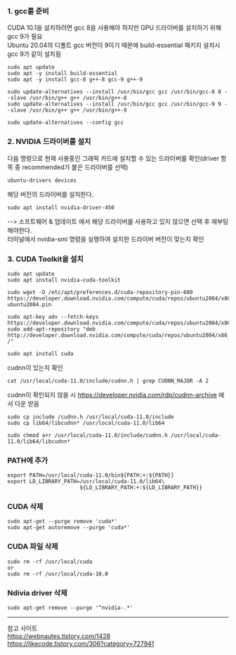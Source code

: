 ### 1. gcc를 준비  
CUDA 10.1을  설치하려면 gcc 8을 사용해야 하지만 GPU 드라이버를 설치하기 위해 gcc 9가 필요  
Ubuntu 20.04의 디폴트 gcc 버전이 9이기 때문에 build-essential 패키지 설치시 gcc 9가 같이 설치됨  
```
sudo apt update
sudo apt -y install build-essential
sudo apt -y install gcc-8 g++-8 gcc-9 g++-9

sudo update-alternatives --install /usr/bin/gcc gcc /usr/bin/gcc-8 8 --slave /usr/bin/g++ g++ /usr/bin/g++-8
sudo update-alternatives --install /usr/bin/gcc gcc /usr/bin/gcc-9 9 --slave /usr/bin/g++ g++ /usr/bin/g++-9

sudo update-alternatives --config gcc  
```
  
### 2. NVIDIA 드라이버를 설치
다음 명령으로 현재 사용중인 그래픽 카드에 설치할 수 있는 드라이버를 확인(driver 항목 중 recommended가 붙은 드라이버를 선택)  
```
ubuntu-drivers devices
```
  
해당 버전의 드라이버를 설치한다.  
```
sudo apt install nvidia-driver-450  
```
--> 소프트웨어 & 업데이트 에서 해당 드라이버를 사용하고 있지 않으면 선택 후 재부팅해야한다.  
터미널에서 nvidia-smi 명령을 실행하여 설치한 드라이버 버전이 맞는지 확인  
  
### 3. CUDA Toolkit을 설치
```
sudo apt update  
sudo apt install nvidia-cuda-toolkit  

sudo wget -O /etc/apt/preferences.d/cuda-repository-pin-600 https://developer.download.nvidia.com/compute/cuda/repos/ubuntu2004/x86_64/cuda-ubuntu2004.pin  

sudo apt-key adv --fetch-keys https://developer.download.nvidia.com/compute/cuda/repos/ubuntu2004/x86_64/7fa2af80.pub  
sudo add-apt-repository "deb http://developer.download.nvidia.com/compute/cuda/repos/ubuntu2004/x86_64/ /"  

sudo apt install cuda  
```
  
cudnn이 있는지 확인  
```
cat /usr/local/cuda-11.0/include/cudnn.h | grep CUDNN_MAJOR -A 2  
```
  
cudnn이 확인되지 않을 시 https://developer.nvidia.com/rdp/cudnn-archive 에서 다운 받음
```
sudo cp include /cudnn.h /usr/local/cuda-11.0/include  
sudo cp lib64/libcudnn* /usr/local/cuda-11.0/lib64  

sudo chmod a+r /usr/local/cuda-11.0/include/cudnn.h /usr/local/cuda-11.0/lib64/libcudnn*  
```

### PATH에 추가
```
export PATH=/usr/local/cuda-11.0/bin${PATH:+:${PATH}}
export LD_LIBRARY_PATH=/usr/local/cuda-11.0/lib64\
                       ${LD_LIBRARY_PATH:+:${LD_LIBRARY_PATH}}
```  


### CUDA 삭제
```
sudo apt-get --purge remove 'cuda*'
sudo apt-get autoremove --purge 'cuda*'
```

### CUDA 파일 삭제
```
sudo rm -rf /usr/local/cuda
or
sudo rm -rf /usr/local/cuda-10.0
```

### Ndivia driver 삭제
```
sudo apt-get remove --purge '^nvidia-.*' 
``` 

*******************************************************
참고 사이트  
https://webnautes.tistory.com/1428  
https://likecode.tistory.com/306?category=727941  
